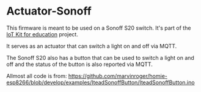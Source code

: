 # Actuator-Sonoff

This firmware is meant to be used on a Sonoff S20 switch. It's part of the [IoT Kit for education](https://www.iot-kit.nl) project.

It serves as an actuator that can switch a light on and off via MQTT.

The Sonoff S20 also has a button that can be used to switch a light on and off and the status of the button is also reported via MQTT.

Allmost all code is from: https://github.com/marvinroger/homie-esp8266/blob/develop/examples/IteadSonoffButton/IteadSonoffButton.ino
